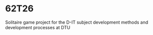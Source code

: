 # 62T26
Solitaire game project for the D-IT subject development methods and development processes at DTU
